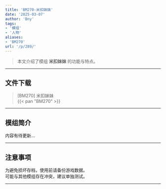 ```yaml
---
title: 'BM270-米扣妹妹'
date: '2025-03-07'
author: 'Bny'
tags:
- '模组'
- '人物'
aliases:
- 'BM270'
url: '/p/289/'
---
```


> 本文介绍了模组 **米扣妹妹** 的功能与特点。

---

## 文件下载

> [BM270] 米扣妹妹  
{{< pan "BM270" >}}  

---

## 模组简介

>  
内容有待更新...  

---

## 注意事项

>  
为避免损坏存档，使用前请备份游戏数据。  
可能与其他模组存在冲突，建议单独测试。  

---


